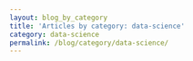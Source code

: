 ```yaml
---
layout: blog_by_category
title: 'Articles by category: data-science'
category: data-science
permalink: /blog/category/data-science/
---
```

